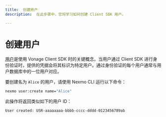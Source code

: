 ```yaml
---
title:  创建用户
description:  在此步骤中，您将学习如何创建 Client SDK 用户。

---
```


创建用户
====

[用户](/conversation/concepts/user)是使用 Vonage Client SDK 时的关键概念。当用户通过 Client SDK 进行身份验证时，提供的凭据会将其标识为特定用户。通过身份验证的每个用户通常与用户数据库中的一位用户对应。

要创建名为 `Alice` 的用户，请使用 Nexmo CLI 运行以下命令：

```bash
nexmo user:create name="Alice"
```

此操作将返回类似如下的用户 ID：

```bash
User created: USR-aaaaaaaa-bbbb-cccc-dddd-0123456789ab
```

